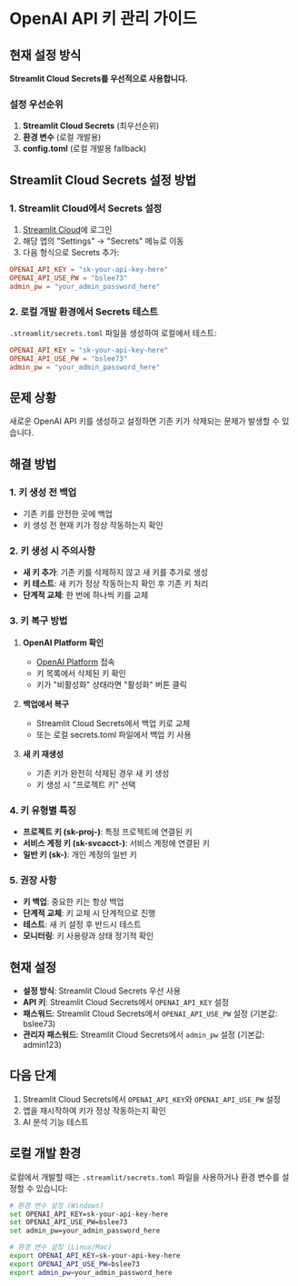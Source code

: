 # OpenAI API 키 관리 가이드

## 현재 설정 방식
**Streamlit Cloud Secrets를 우선적으로 사용합니다.**

### 설정 우선순위
1. **Streamlit Cloud Secrets** (최우선순위)
2. **환경 변수** (로컬 개발용)
3. **config.toml** (로컬 개발용 fallback)

## Streamlit Cloud Secrets 설정 방법

### 1. Streamlit Cloud에서 Secrets 설정
1. [Streamlit Cloud](https://share.streamlit.io/)에 로그인
2. 해당 앱의 "Settings" → "Secrets" 메뉴로 이동
3. 다음 형식으로 Secrets 추가:

```toml
OPENAI_API_KEY = "sk-your-api-key-here"
OPENAI_API_USE_PW = "bslee73"
admin_pw = "your_admin_password_here"
```

### 2. 로컬 개발 환경에서 Secrets 테스트
`.streamlit/secrets.toml` 파일을 생성하여 로컬에서 테스트:

```toml
OPENAI_API_KEY = "sk-your-api-key-here"
OPENAI_API_USE_PW = "bslee73"
admin_pw = "your_admin_password_here"
```

## 문제 상황
새로운 OpenAI API 키를 생성하고 설정하면 기존 키가 삭제되는 문제가 발생할 수 있습니다.

## 해결 방법

### 1. 키 생성 전 백업
- 기존 키를 안전한 곳에 백업
- 키 생성 전 현재 키가 정상 작동하는지 확인

### 2. 키 생성 시 주의사항
- **새 키 추가**: 기존 키를 삭제하지 않고 새 키를 추가로 생성
- **키 테스트**: 새 키가 정상 작동하는지 확인 후 기존 키 처리
- **단계적 교체**: 한 번에 하나씩 키를 교체

### 3. 키 복구 방법
1. **OpenAI Platform 확인**
   - [OpenAI Platform](https://platform.openai.com/account/api-keys) 접속
   - 키 목록에서 삭제된 키 확인
   - 키가 "비활성화" 상태라면 "활성화" 버튼 클릭

2. **백업에서 복구**
   - Streamlit Cloud Secrets에서 백업 키로 교체
   - 또는 로컬 secrets.toml 파일에서 백업 키 사용

3. **새 키 재생성**
   - 기존 키가 완전히 삭제된 경우 새 키 생성
   - 키 생성 시 "프로젝트 키" 선택

### 4. 키 유형별 특징
- **프로젝트 키 (sk-proj-)**: 특정 프로젝트에 연결된 키
- **서비스 계정 키 (sk-svcacct-)**: 서비스 계정에 연결된 키
- **일반 키 (sk-)**: 개인 계정의 일반 키

### 5. 권장 사항
- **키 백업**: 중요한 키는 항상 백업
- **단계적 교체**: 키 교체 시 단계적으로 진행
- **테스트**: 새 키 설정 후 반드시 테스트
- **모니터링**: 키 사용량과 상태 정기적 확인

## 현재 설정
- **설정 방식**: Streamlit Cloud Secrets 우선 사용
- **API 키**: Streamlit Cloud Secrets에서 `OPENAI_API_KEY` 설정
- **패스워드**: Streamlit Cloud Secrets에서 `OPENAI_API_USE_PW` 설정 (기본값: bslee73)
- **관리자 패스워드**: Streamlit Cloud Secrets에서 `admin_pw` 설정 (기본값: admin123)

## 다음 단계
1. Streamlit Cloud Secrets에서 `OPENAI_API_KEY`와 `OPENAI_API_USE_PW` 설정
2. 앱을 재시작하여 키가 정상 작동하는지 확인
3. AI 분석 기능 테스트

## 로컬 개발 환경
로컬에서 개발할 때는 `.streamlit/secrets.toml` 파일을 사용하거나 환경 변수를 설정할 수 있습니다:

```bash
# 환경 변수 설정 (Windows)
set OPENAI_API_KEY=sk-your-api-key-here
set OPENAI_API_USE_PW=bslee73
set admin_pw=your_admin_password_here

# 환경 변수 설정 (Linux/Mac)
export OPENAI_API_KEY=sk-your-api-key-here
export OPENAI_API_USE_PW=bslee73
export admin_pw=your_admin_password_here
```
